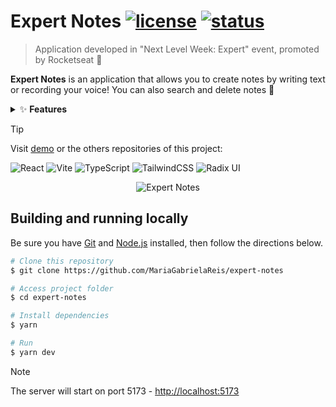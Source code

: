 # Expert Notes [![license](https://img.shields.io/badge/LICENCE-MIT-blue)]() [![status](https://img.shields.io/badge/STATUS-DONE-brightgreen)]()

> Application developed in "Next Level Week: Expert" event, promoted by Rocketseat 🚀 <br>

**Expert Notes** is an application that allows you to create notes by writing text or recording your voice! You can also search and delete notes 📝

<details>
  <summary>✨ <b>Features</b> </summary>

- [x] List notes
- [x] Create note by writing text
- [x] Create note by audio recording
- [x] Store notes in `localStorage`
- [x] Search notes
- [x] Delete a note
</details>

> [!TIP]
> Visit [demo]() or the others repositories of this project:

![React](https://img.shields.io/badge/react-%2320232a.svg?style=for-the-badge&logo=react&logoColor=%2361DAFB) ![Vite](https://img.shields.io/badge/vite-%23646CFF.svg?style=for-the-badge&logo=vite&logoColor=white) ![TypeScript](https://img.shields.io/badge/typescript-%23007ACC.svg?style=for-the-badge&logo=typescript&logoColor=white) ![TailwindCSS](https://img.shields.io/badge/tailwindcss-%2338B2AC.svg?style=for-the-badge&logo=tailwind-css&logoColor=white) ![Radix UI](https://img.shields.io/badge/radix%20ui-161618.svg?style=for-the-badge&logo=radix-ui&logoColor=white)

<div align="center">
  <img alt="Expert Notes" src="https://github.com/MariaGabrielaReis/expert-notes/assets/69374340/38bcc81d-f1ef-4394-91f5-56dd1bdd8449" />
</div>


## Building and running locally

Be sure you have [Git](https://git-scm.com/downloads) and [Node.js](https://nodejs.org/) installed, then follow the directions below.

```bash
# Clone this repository
$ git clone https://github.com/MariaGabrielaReis/expert-notes

# Access project folder
$ cd expert-notes

# Install dependencies
$ yarn

# Run
$ yarn dev
```

> [!NOTE]
> The server will start on port 5173 - <http://localhost:5173>
